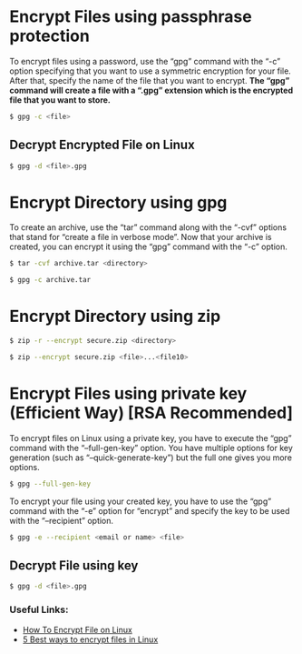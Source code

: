 # Encrypt Files using passphrase protection

To encrypt files using a password, use the “gpg” command with the “-c” option specifying that you want to use a symmetric encryption for your file. After that, specify the name of the file that you want to encrypt.
**The “gpg” command will create a file with a “.gpg” extension which is the encrypted file that you want to store.**

```sh
$ gpg -c <file>
```

## Decrypt Encrypted File on Linux

```sh
$ gpg -d <file>.gpg
```

# Encrypt Directory using gpg

To create an archive, use the “tar” command along with the “-cvf” options that stand for “create a file in verbose mode”. Now that your archive is created, you can encrypt it using the “gpg” command with the “-c” option.

```sh
$ tar -cvf archive.tar <directory>

$ gpg -c archive.tar
```

# Encrypt Directory using zip

```sh
$ zip -r --encrypt secure.zip <directory>

$ zip --encrypt secure.zip <file>...<file10>
```

# Encrypt Files using private key (Efficient Way) [RSA Recommended]

To encrypt files on Linux using a private key, you have to execute the “gpg” command with the “–full-gen-key” option. You have multiple options for key generation (such as “–quick-generate-key”) but the full one gives you more options.

```sh
$ gpg --full-gen-key
```
To encrypt your file using your created key, you have to use the “gpg” command with the “-e” option for “encrypt” and specify the key to be used with the “–recipient” option.

```sh
$ gpg -e --recipient <email or name> <file>
```

## Decrypt File using key

```sh
$ gpg -d <file>.gpg
```

### Useful Links:

- [How To Encrypt File on Linux](https://devconnected.com/how-to-encrypt-file-on-linux/)
- [5 Best ways to encrypt files in Linux](https://www.fosslinux.com/27018/best-ways-to-encrypt-files-in-linux.htm)


